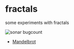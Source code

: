 # fractals
some experiments with fractals

<img src="https://sonarcloud.io/api/project_badges/measure?project=mangobanaani_fractals&metric=bugs" alt="sonar bugcount"/>

<ul>
<li><a href="https://github.com/mangobanaani/fractals/tree/master/mandelbrot">Mandelbrot</a></li>
</ul>

